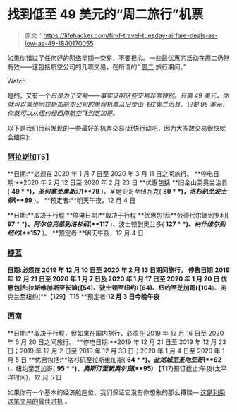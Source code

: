 # 找到低至 49 美元的“周二旅行”机票

> 原文：<https://lifehacker.com/find-travel-tuesday-airfare-deals-as-low-as-49-1840170055>

如果你错过了任何好的网络星期一交易，不要担心。一些最优惠的活动在周二仍然有效——这包括航空公司的几项交易，在所谓的“ [周二](https://www.usatoday.com/story/travel/airline-news/2019/12/02/cyber-monday-airfare-deals-southwest-allegiant-jetblue-alaska-frontier/4350800002/) 旅行期间。”

Watch

是的，又有一个*日是为了交易——事实证明这些交易非常特别。只需 49 美元，你就可以乘坐阿拉斯加航空公司的单程机票从旧金山飞往奥兰治县。只要 95 美元，你就可以从纽约经西南航空飞到芝加哥。*

以下是我们目前发现的一些最好的机票交易(赶快行动吧，因为大多数交易很快就会结束):

### [**阿拉斯加**](https://www.alaskaair.com/content/deals/flights/cyber-monday-sale?semid=Google%7c%7c20191202_SALE_CYBERMON%7c%7c&gclid=Cj0KCQiAiZPvBRDZARIsAORkq7d0_f4eYgBhKe3D0nbzGGrkkoc1tnyXxUOLX4jR5OF7T5KX31GMJAsaAhPXEALw_wcB&gclsrc=aw.ds)T5】

**日期:**必须在 2020 年 1 月 7 日至 2020 年 3 月 11 日之间旅行。
**停电日期:**2020 年 2 月 12 日至 2020 年 2 月 23 日
**优惠包括:**旧金山至奥兰治县( **$49** )，圣何塞至奥斯汀( **$79** )，圣地亚哥至纽瓦克( **$89** )，洛杉矶至波士顿( **$89** )。
**预定者:**明天午夜，12 月 4 日

**日期:**取决于行程
**停电日期:**取决于行程
**优惠包括:**劳德代尔堡到罗利( **$97** )、阿尔伯克基到洛杉矶( **$117** )、波士顿到奥兰多( **$127** )、纳什维尔到纽约( **$157** )。
**预定者:**明天午夜，12 月 4 日

### [捷蓝](https://www.jetblue.com/deals/cyber-monday-2019/)

**日期:**必须在 2019 年 12 月 10 日至 2020 年 2 月 13 日期间旅行。
**停售日期:**2019 年 12 月 21 日至 2020 年 1 月 7 日及 2020 年 1 月 17 日至 2020 年 1 月 20 日
**优惠包括:**拉斯维加斯至长滩(**【54**)、波士顿至纽约(**【64**)、纽约至芝加哥(**【104**)、奥克兰至纽约(**【129】T15
**预定者:**12 月 3 日今晚午夜**

### 西南

**日期:**取决于行程，但如果在国内旅行，必须在 2019 年 12 月 16 日至 2020 年 5 月 20 日之间旅行。
**停电日期:**2019 年 12 月 21 日至 2019 年 12 月 23 日；2019 年 12 月 2 日至 2019 年 12 月 30 日；2020 年 1 月 4 日至 2020 年 1 月 5 日
**优惠包括:**洛杉矶至拉斯维加斯( **$64** )、盐湖城至圣地亚哥( **$92** )、纽约至芝加哥( **$95** )、奥斯汀至新奥尔良( **$95)**
【T17)预订截止:午夜(太平洋时间)，12 月 5 日

如果你有一个基本的经济舱座位，我们保证它没有你想象的那么糟糕— [这是利用这笔交易的最佳时机](https://lifehacker.com/are-basic-economy-seats-ever-worth-it-1840151394) 。